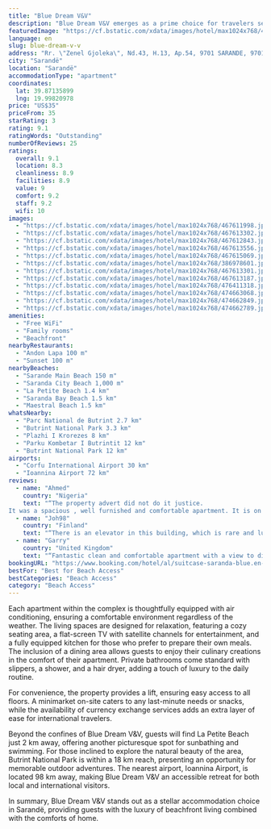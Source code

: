 ```yaml
---
title: "Blue Dream V&V"
description: "Blue Dream V&V emerges as a prime choice for travelers seeking the perfect blend of comfort and convenience in Sarandë."
featuredImage: "https://cf.bstatic.com/xdata/images/hotel/max1024x768/467611998.jpg?k=7320896d8dba2c47b725429e9b73286552ad480ec82b7dfafbd918d36f6896f2&o=&hp=1"
language: en
slug: blue-dream-v-v
address: "Rr. \"Zenel Gjoleka\", Nd.43, H.13, Ap.54, 9701 SARANDE, 9701 Sarandë, Albania"
city: "Sarandë"
location: "Sarandë"
accommodationType: "apartment"
coordinates:
  lat: 39.87135899
  lng: 19.99820978
price: "US$35"
priceFrom: 35
starRating: 3
rating: 9.1
ratingWords: "Outstanding"
numberOfReviews: 25
ratings:
  overall: 9.1
  location: 8.3
  cleanliness: 8.9
  facilities: 8.9
  value: 9
  comfort: 9.2
  staff: 9.2
  wifi: 10
images:
  - "https://cf.bstatic.com/xdata/images/hotel/max1024x768/467611998.jpg?k=7320896d8dba2c47b725429e9b73286552ad480ec82b7dfafbd918d36f6896f2&o=&hp=1"
  - "https://cf.bstatic.com/xdata/images/hotel/max1024x768/467613302.jpg?k=41f07d87b63722214275b07be70abb769e2cb1d31d34116da48a4bcd3261c88f&o=&hp=1"
  - "https://cf.bstatic.com/xdata/images/hotel/max1024x768/467612843.jpg?k=ea11cef8e9727fe2ead1a15625a30b8594403282463d378a00592aea1d6c47fa&o=&hp=1"
  - "https://cf.bstatic.com/xdata/images/hotel/max1024x768/467613556.jpg?k=7af966643346bbd2f10bff63335b2b94aa31c9a84f51cf441cb4febc9ef3863c&o=&hp=1"
  - "https://cf.bstatic.com/xdata/images/hotel/max1024x768/467615069.jpg?k=9de2c30f514abd41601d9726624322d3aa938bc99960004c606f7676a060999e&o=&hp=1"
  - "https://cf.bstatic.com/xdata/images/hotel/max1024x768/386978601.jpg?k=740b4ce303e21910bd0a861abd0c9742fea0f386ae1c4d78e74060bdba70c22a&o=&hp=1"
  - "https://cf.bstatic.com/xdata/images/hotel/max1024x768/467613301.jpg?k=2e7e8d0513b4fa349c5ab2ad416adcb87e917ae96c8cd59fe978d7aafb368075&o=&hp=1"
  - "https://cf.bstatic.com/xdata/images/hotel/max1024x768/467613187.jpg?k=7b493c0cb4a367f20f2f74f3df319705675997f7556b75160e8cffd42144e8dc&o=&hp=1"
  - "https://cf.bstatic.com/xdata/images/hotel/max1024x768/476411318.jpg?k=940dd31605a78f5bbf3fc7dbe8004f437e4c4bac7a1165ad8578f436ffd2ea3e&o=&hp=1"
  - "https://cf.bstatic.com/xdata/images/hotel/max1024x768/474663068.jpg?k=372bbc8e02f6b295d55bb2387a73969e0e56d36e6f11def06f1e468e0883881d&o=&hp=1"
  - "https://cf.bstatic.com/xdata/images/hotel/max1024x768/474662849.jpg?k=faf7f19b171c07d9a43ffc315b349e8e9711567a4beb6d6b12d4f788f326f6a1&o=&hp=1"
  - "https://cf.bstatic.com/xdata/images/hotel/max1024x768/474662789.jpg?k=362b9a51e6d0c831682a8e8cb7318b1040c9a562876e7a0ab98b75c1e86505d9&o=&hp=1"
amenities:
  - "Free WiFi"
  - "Family rooms"
  - "Beachfront"
nearbyRestaurants:
  - "Andon Lapa 100 m"
  - "Sunset 100 m"
nearbyBeaches:
  - "Sarande Main Beach 150 m"
  - "Saranda City Beach 1,000 m"
  - "La Petite Beach 1.4 km"
  - "Saranda Bay Beach 1.5 km"
  - "Maestral Beach 1.5 km"
whatsNearby:
  - "Parc National de Butrint 2.7 km"
  - "Butrint National Park 3.3 km"
  - "Plazhi I Krorezes 8 km"
  - "Parku Kombetar I Butrintit 12 km"
  - "Butrint National Park 12 km"
airports:
  - "Corfu International Airport 30 km"
  - "Ioannina Airport 72 km"
reviews:
  - name: "Ahmed"
    country: "Nigeria"
    text: "“The property advert did not do it justice.
It was a spacious , well furnished and comfortable apartment. It is on the 9th floor so the balcony could give you both a splendid city view and some beach view. It's about 10 to 15 minutes walk from...”"
  - name: "Joh98"
    country: "Finland"
    text: "“There is an elevator in this building, which is rare and luxury in Saranda. Large enough apartment for one person. Balcony was spacious too.”"
  - name: "Garry"
    country: "United Kingdom"
    text: "“Fantastic clean and comfortable apartment with a view to die for,the hosts are wonderful warm and hospitable people and only 10 mins walk from the centre, book it and you will not disappointed!!”"
bookingURL: "https://www.booking.com/hotel/al/suitcase-saranda-blue.en-gb.html?aid=8035640"
bestFor: "Best for Beach Access"
bestCategories: "Beach Access"
category: "Beach Access"
---
```


Each apartment within the complex is thoughtfully equipped with air conditioning, ensuring a comfortable environment regardless of the weather. The living spaces are designed for relaxation, featuring a cozy seating area, a flat-screen TV with satellite channels for entertainment, and a fully equipped kitchen for those who prefer to prepare their own meals. The inclusion of a dining area allows guests to enjoy their culinary creations in the comfort of their apartment. Private bathrooms come standard with slippers, a shower, and a hair dryer, adding a touch of luxury to the daily routine.

For convenience, the property provides a lift, ensuring easy access to all floors. A minimarket on-site caters to any last-minute needs or snacks, while the availability of currency exchange services adds an extra layer of ease for international travelers.

Beyond the confines of Blue Dream V&V, guests will find La Petite Beach just 2 km away, offering another picturesque spot for sunbathing and swimming. For those inclined to explore the natural beauty of the area, Butrint National Park is within a 18 km reach, presenting an opportunity for memorable outdoor adventures. The nearest airport, Ioannina Airport, is located 98 km away, making Blue Dream V&V an accessible retreat for both local and international visitors.

In summary, Blue Dream V&V stands out as a stellar accommodation choice in Sarandë, providing guests with the luxury of beachfront living combined with the comforts of home.